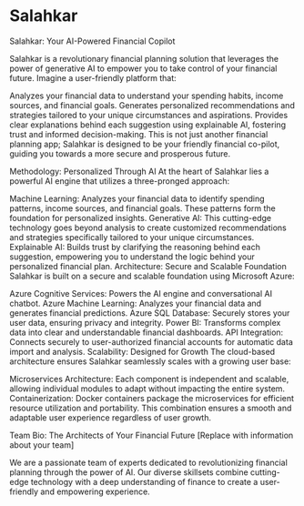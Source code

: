 # Salahkar

Salahkar: Your AI-Powered Financial Copilot

Salahkar is a revolutionary financial planning solution that leverages the power of generative AI to empower you to take control of your financial future. Imagine a user-friendly platform that:

Analyzes your financial data to understand your spending habits, income sources, and financial goals.
Generates personalized recommendations and strategies tailored to your unique circumstances and aspirations.
Provides clear explanations behind each suggestion using explainable AI, fostering trust and informed decision-making.
This is not just another financial planning app; Salahkar is designed to be your friendly financial co-pilot, guiding you towards a more secure and prosperous future.

Methodology: Personalized Through AI
At the heart of Salahkar lies a powerful AI engine that utilizes a three-pronged approach:

Machine Learning: Analyzes your financial data to identify spending patterns, income sources, and financial goals. These patterns form the foundation for personalized insights.
Generative AI: This cutting-edge technology goes beyond analysis to create customized recommendations and strategies specifically tailored to your unique circumstances.
Explainable AI: Builds trust by clarifying the reasoning behind each suggestion, empowering you to understand the logic behind your personalized financial plan.
Architecture: Secure and Scalable Foundation
Salahkar is built on a secure and scalable foundation using Microsoft Azure:

Azure Cognitive Services: Powers the AI engine and conversational AI chatbot.
Azure Machine Learning: Analyzes your financial data and generates financial predictions.
Azure SQL Database: Securely stores your user data, ensuring privacy and integrity.
Power BI: Transforms complex data into clear and understandable financial dashboards.
API Integration: Connects securely to user-authorized financial accounts for automatic data import and analysis.
Scalability: Designed for Growth
The cloud-based architecture ensures Salahkar seamlessly scales with a growing user base:

Microservices Architecture: Each component is independent and scalable, allowing individual modules to adapt without impacting the entire system.
Containerization: Docker containers package the microservices for efficient resource utilization and portability.
This combination ensures a smooth and adaptable user experience regardless of user growth.

Team Bio: The Architects of Your Financial Future
[Replace with information about your team]

We are a passionate team of experts dedicated to revolutionizing financial planning through the power of AI. Our diverse skillsets combine cutting-edge technology with a deep understanding of finance to create a user-friendly and empowering experience.


